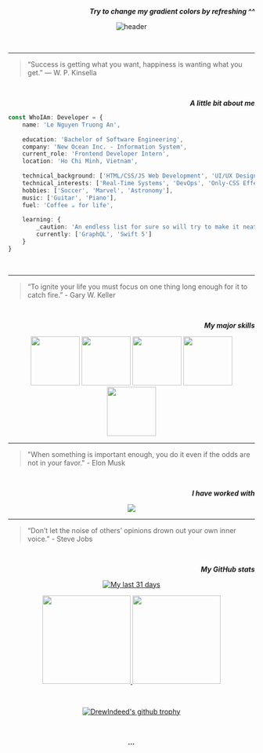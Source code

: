 <!-- [![Typing SVG](https://readme-typing-svg.herokuapp.com/?width=800&color=00e02d&lines=Hi+I'm+Andrew.+Let's+grow+together!+👨‍💻)](https://git.io/typing-
svg) -->

<div align="right">
    
***Try to change my gradient colors by refreshing ^^***
    
</div>

<div align="center">
    
![header](https://capsule-render.vercel.app/api?type=waving&color=gradient&height=368&section=header&text=Hi,%20I'm%20Andrew%20🙋🏻‍♂️&fontSize=90&animation=fadeIn&fontAlignY=36&desc=JavaScript%20Programmer%20•%20Frontend%20Developer&descAlignY=55&descAlign=65)

</div>

<br>

<hr>

> “Success is getting what you want, happiness is wanting what you get.” ― W. P. Kinsella

<br>

<div align="right">
    
***A little bit about me***
    
</div>
    
```typescript
const WhoIAm: Developer = {
    name: 'Le Nguyen Truong An',  
    
    education: 'Bachelor of Software Engineering',
    company: 'New Ocean Inc. - Information System',
    current_role: 'Frontend Developer Intern',
    location: 'Ho Chi Minh, Vietnam',
    
    technical_background: ['HTML/CSS/JS Web Development', 'UI/UX Design'],
    technical_interests: ['Real-Time Systems', 'DevOps', 'Only-CSS Effects'],
    hobbies: ['Soccer', 'Marvel', 'Astronomy'],
    music: ['Guitar', 'Piano'],
    fuel: 'Coffee ☕️ for life',
    
    learning: {
        _caution: 'An endless list for sure so will try to make it neat',
        currently: ['GraphQL', 'Swift 5']
    }
}
```
<br>

<hr>

> “To ignite your life you must focus on one thing long enough for it to catch fire.” - Gary W. Keller
    
<br>   

<div align="right">
    
***My major skills***
    
</div>

<div align="center">
   
<img src="https://media3.giphy.com/media/XAxylRMCdpbEWUAvr8/200w.webp" width="100">
<img src="https://media3.giphy.com/media/fsEaZldNC8A1PJ3mwp/200w.webp" width="100">
<img src="https://media3.giphy.com/media/ln7z2eWriiQAllfVcn/200w.webp" width="100">
<img src="https://i.giphy.com/media/eNAsjO55tPbgaor7ma/200w.webp" width="100">
<img src="https://media3.giphy.com/media/kdFc8fubgS31b8DsVu/200w.webp" width="100">
    
</div>

<hr>

> "When something is important enough, you do it even if the odds are not in your favor." - Elon Musk

<br>

<div align="right">
    
***I have worked with***
    
</div>
    
<p align="center">
  <a href="https://skillicons.dev">
    <img src="https://skillicons.dev/icons?i=androidstudio,aws,bootstrap,c,cpp,codepen,html,css,django,dynamodb,docker,express,figma,firebase,gcp,git,graphql,heroku,idea,java,js,jquery,mongodb,mysql,nextjs,nodejs,php,postgres,py,react,redis,redux,sass,tailwind,ts,vscode&perline=12" />
  </a>
</p>

<hr>

> “Don’t let the noise of others’ opinions drown out your own inner voice.” - Steve Jobs

<br>

<div align="right">
    
***My GitHub stats***
    
</div>


<div align="center">
    
[![My last 31 days](https://activity-graph.herokuapp.com/graph?username=drewindeed&custom_title=My%20Last%2031%20Days&hide_border=false&bg_color=0d0c14&color=f5d545&line=03ffee&point=03ff18&radius=8)](https://github.com/ashutosh00710/github-readme-activity-graph)
    
<p align="center">
<a href="https://github.com/DrewIndeed">
  <img height="180em" src="https://github-readme-stats-eight-theta.vercel.app/api?username=drewindeed&show_icons=true&include_all_commits=true&count_private=true&bg_color=0d0c14&title_color=f5d545&text_color=fff"/>
  <img height="180em" src="https://github-readme-stats-eight-theta.vercel.app/api/top-langs/?username=drewindeed&layout=compact&langs_count=7&bg_color=0d0c14&title_color=f5d545&text_color=fff&exclude_repo=TeleFix,OOP_20201B,cosc2657-android-development,spring-data-jpa-tutorial&hide=java"/>
</a>
</p>

<br>
    
[![DrewIndeed's github trophy](https://github-profile-trophy.vercel.app/?username=drewindeed&column=4&margin-w=15&margin-h=15&theme=juicyfresh&title=Commits,PullRequest,Repositories,Followers)]([https://github.com/ryo-ma/github-profile-trophy](https://github.com/ryo-ma/github-profile-trophy))

</div>
    
<br>


<div align="center">
    
***...***
    
</div>
